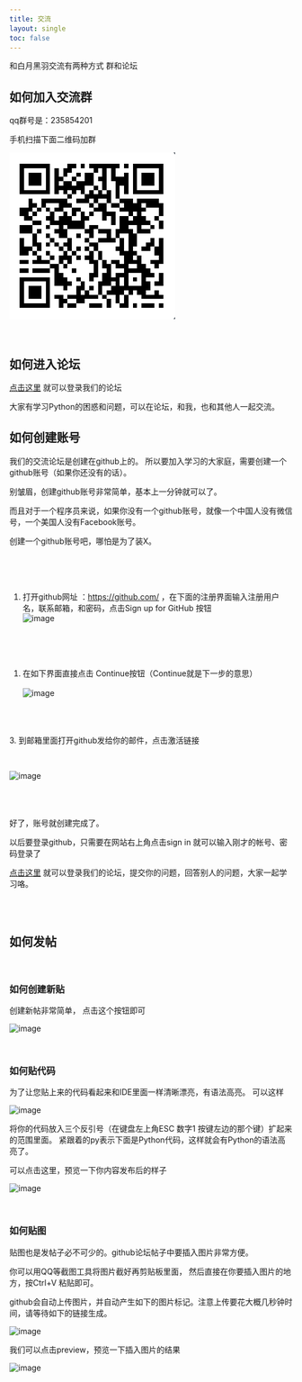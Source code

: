 ```yaml
---
title: 交流
layout: single
toc: false
---
```


和白月黑羽交流有两种方式 群和论坛

## 如何加入交流群

qq群号是：235854201

手机扫描下面二维码加群


![image](/assets/images/qqgroup2.png)


<br>

## 如何进入论坛

<a href="https://github.com/baiyueheiyu/forum/issues" target="_blank">点击这里</a>  就可以登录我们的论坛

大家有学习Python的困惑和问题，可以在论坛，和我，也和其他人一起交流。


## 如何创建账号

我们的交流论坛是创建在github上的。 所以要加入学习的大家庭，需要创建一个github账号（如果你还没有的话）。 

别皱眉，创建github账号非常简单，基本上一分钟就可以了。

而且对于一个程序员来说，如果你没有一个github账号，就像一个中国人没有微信号，一个美国人没有Facebook账号。

创建一个github账号吧，哪怕是为了装X。

<br><br><br>

1.  打开github网址 ：<a href="https://github.com/" target="_blank">https://github.com/</a> ，在下面的注册界面输入注册用户名，联系邮箱，和密码，点击Sign up for GitHub 按钮  <br>
![image](http://v.python666.vip/img/wm/36462795_36406563-c5af3fe6-1632-11e8-9807-4464513f5faa_wm.png)

<br><br><br>

1.  在如下界面直接点击 Continue按钮（Continue就是下一步的意思） <br><br>
![image](http://v.python666.vip/img/wm/36462795_36406607-146d4542-1633-11e8-9b94-4e0451588c03_wm.png)

<br><br><br>
3.  到邮箱里面打开github发给你的邮件，点击激活链接



<br>

![image](http://v.python666.vip/img/wm/36462795_36406714-b4485264-1633-11e8-9cff-21340e5328ff_wm.png)

<br><br><br>
好了，账号就创建完成了。

以后要登录github，只需要在网站右上角点击sign in 就可以输入刚才的帐号、密码登录了

<a href="https://github.com/baiyueheiyu/forum/issues" target="_blank">点击这里</a>  就可以登录我们的论坛，提交你的问题，回答别人的问题，大家一起学习咯。



<br><br>
## 如何发帖

<br>

### 如何创建新贴

创建新帖非常简单， 点击这个按钮即可

![image](http://v.python666.vip/img/wm/36257654_37151636-49e02664-2311-11e8-90af-944325bcb6c6_wm.png)



<br>

### 如何贴代码
为了让您贴上来的代码看起来和IDE里面一样清晰漂亮，有语法高亮。 可以这样

![image](http://v.python666.vip/img/wm/36462795_36407230-c700aea2-1637-11e8-89a9-bd754be563f3.png)

将你的代码放入三个反引号（在键盘左上角ESC 数字1 按键左边的那个键）扩起来的范围里面。 
紧跟着的py表示下面是Python代码，这样就会有Python的语法高亮了。

可以点击这里，预览一下你内容发布后的样子

![image](http://v.python666.vip/img/wm/36462795_36462795/36407291-4e47e15a-1638-11e8-916a-478f3a9a1477.png)


<br>

### 如何贴图

贴图也是发帖子必不可少的。github论坛帖子中要插入图片非常方便。

你可以用QQ等截图工具将图片截好再剪贴板里面， 然后直接在你要插入图片的地方，按Ctrl+V 粘贴即可。

github会自动上传图片，并自动产生如下的图片标记。注意上传要花大概几秒钟时间，请等待如下的链接生成。 

![image](http://v.python666.vip/img/wm/36462795_36407419-72b5c682-1639-11e8-9d62-ddb1ba749fb9.png)

我们可以点击preview，预览一下插入图片的结果

![image](http://v.python666.vip/img/wm/36462795_36407454-bc67e710-1639-11e8-8b65-3a7abbf02a8c.png)


